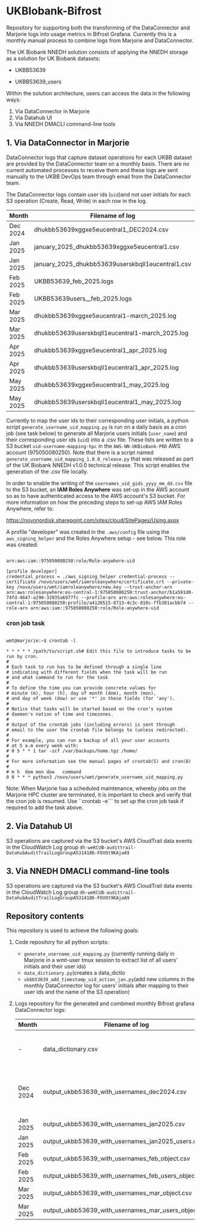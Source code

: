 # UKBIobank-Bifrost

Repository for supporting both the transforming of the DataConnector and Marjorie logs into usage metrics in Bifrost Grafana. Currently this is a monthly manual process to combine logs from Marjorie and DataConnector.

The UK Biobank NNEDH solution consists of applying the NNEDH storage as a solution for UK Biobank datasets:

- UKBB53639

- UKBB53639_users

Within the solution architecture, users can access the data in the following ways:

1. Via DataConnector in Marjorie
2. Via Datahub UI
3. Via NNEDH DMACLI command-line tools

## **1. Via DataConnector in Marjorie**

DataConnector logs that capture dataset operations for each UKBB dataset are provided by the DataConnector team on a monthly basis. There are no current automated processes to receive them and these logs are sent manually to the UKBB DevOps team through email from the DataConnector team.

The DataConnector logs contain user ids (```uid```)and not user initials for each S3 operation (Create, Read, Write) in each row in the log.

|Month|Filename of log|Dataset|
|--|--|--|
|Dec 2024|dhukbb53639xggxe5eucentral1_DEC2024.csv|UKBB53639|
|Jan 2025|january_2025_dhukbb53639xggxe5eucentral1.csv|UKBB53639|
|Jan 2025|january_2025_dhukbb53639userskbqll1eucentral1.csv|UKBB53639_users|
|Feb 2025|UKBB53639_feb_2025.logs|UKBB53639|
|Feb 2025|UKBB53639users__feb_2025.logs|UKBB53639_users|
|Mar 2025|dhukbb53639xggxe5eucentral1-march_2025.log|UKBB53639|
|Mar 2025|dhukbb53639userskbqll1eucentral1-march_2025.log|UKBB53639_users|
|Apr 2025|dhukbb53639xggxe5eucentral1_apr_2025.log|UKBB53639|
|Apr 2025|dhukbb53639userskbqll1eucentral1_apr_2025.log|UKBB53639_users|
|May 2025|dhukbb53639xggxe5eucentral1_may_2025.log|UKBB53639|
|May 2025|dhukbb53639userskbqll1eucentral1_may_2025.log|UKBB53639_users|

Currently to map the user ids to their corresponding user initials, a python script ```generate_username_uid_mapping.py``` is run on a daily basis as a cron job (see task below) to generate all Marjorie users initials (```user_name```) and their corresponding user ids (```uid```) into a .csv file.
These lists are written to a S3 bucket ```uid-username-mapping-hpc``` in the ```AWS-NN-UKBioBank-PRD``` AWS account (975050080250).
Note that there is a script named ```generate_username_uid_mapping_1.0.0_release.py``` that was released as part of the UK Biobank NNEDH v1.0.0 technical release. This script enables the generation of the .csv file locally.

In order to enable the writing of the ```usernames_uid_gids_yyyy_mm_dd.csv``` file to the S3 bucket, an **IAM Roles Anywhere** was set-up in the AWS account so as to have authenticated access to the AWS account's S3 bucket. For more information on how the preceding steps to set-up AWS IAM Roles Anywhere, refer to:

<https://novonordisk.sharepoint.com/sites/cloud/SitePages/Using.aspx>

A profile "developer" was created in the ```.aws/config``` file using the ```aws_signing_helper``` and the Roles Anywhere setup - see below.
This role was created:  

```

arn:aws:iam::975050080250:role/Role-anywhere-uid

[profile developer]
credential_process = ./aws_signing_helper credential-process --certificate /novo/users/wmt/iamroleanywhere/certificate.crt --private-key /novo/users/wmt/iamroleanywhere/new.key --trust-anchor-arn arn:aws:rolesanywhere:eu-central-1:975050080250:trust-anchor/b1a591d0-74fd-4647-a290-32035a6977fc --profile-arn arn:aws:rolesanywhere:eu-central-1:975050080250:profile/a4126515-8713-4c3c-810c-ffb301acbb74 --role-arn arn:aws:iam::975050080250:role/Role-anywhere-uid
```

### **cron job task**

```

wmt@marjorie:~$ crontab -l

* * * * * /path/to/script.sh# Edit this file to introduce tasks to be run by cron.
# 
# Each task to run has to be defined through a single line
# indicating with different fields when the task will be run
# and what command to run for the task
# 
# To define the time you can provide concrete values for
# minute (m), hour (h), day of month (dom), month (mon),
# and day of week (dow) or use '*' in these fields (for 'any').
# 
# Notice that tasks will be started based on the cron's system
# daemon's notion of time and timezones.
# 
# Output of the crontab jobs (including errors) is sent through
# email to the user the crontab file belongs to (unless redirected).
# 
# For example, you can run a backup of all your user accounts
# at 5 a.m every week with:
# 0 5 * * 1 tar -zcf /var/backups/home.tgz /home/
# 
# For more information see the manual pages of crontab(5) and cron(8)
# 
# m h  dom mon dow   command
0 0 * * * python3 /novo/users/wmt/generate_username_uid_mapping.py

```

Note: When Marjorie has a scheduled maintenance, whereby jobs on the Marjorie HPC cluster are terminated, it is important to check and verify that the cron job is resumed. Use ``crontab -e``` to set up the cron job task if required to add the task above.

## 2. Via Datahub UI

S3 operations are captured via the S3 bucket's AWS CloudTrail data events in the CloudWatch Log group ```dh-weKCUB-audittrail-DatahubAuditTrailLogGroupA5314186-FOVOt9KAjaA9```

## 3. Via NNEDH DMACLI command-line tools

S3 operations are captured via the S3 bucket's AWS CloudTrail data events in the CloudWatch Log group ```dh-weKCUB-audittrail-DatahubAuditTrailLogGroupA5314186-FOVOt9KAjaA9```

## Repository contents

This repository is used to achieve the following goals:

1. Code repository for all python scripts:
   - ```generate_username_uid_mapping.py``` (currently running daily in Marjorie in a wmt-user tmux session to extract list of all users' initials and their user ids)
   - ```data_dictionary.py```(creates a data_dictio
   - ```ukbb53639_add_timestamp_uid_action_jan.py```(add new columns in the monthly DataConnector log for users' initials after mapping to their user ids and the name of the S3 operation)

2. Logs repository for the generated and combined monthly Bifrost grafana DataConnector logs:

   |Month|Filename of log|Dataset|Purpose|
   |--|--|--|--|
   |-|data_dictionary.csv|-|File containing 2 columns for username and userid values - extracted from the latest month's ```usernames_uid_gids_yyyy_mm_dd.csv``` file|
   |Dec 2024|output_ukbb53639_with_usernames_dec2024.csv|UKBB53639|Shows all users' activities via DataConnector in Dec 2024. No users have accessed the UKBB53639_users dataset, therefore no logs were received from DataConnector|
   |Jan 2025|output_ukbb53639_with_usernames_jan2025.csv|UKBB53639|Shows all users' activities via DataConnector in Jan 2025|
   |Jan 2025|output_ukbb53639_with_usernames_jan2025_users.csv|UKBB53639_users|Shows all users' activities via DataConnector in Jan 2025|
   |Feb 2025|output_ukbb53639_with_usernames_feb_object.csv|UKBB53639|Shows all users' activities via DataConnector in Feb 2025|
   |Feb 2025|output_ukbb53639_with_usernames_feb_users_object.csv|UKBB53639_users|Shows all users' activities via DataConnector in Feb 2025|
   |Mar 2025|output_ukbb53639_with_usernames_mar_object.csv|UKBB53639|Shows all users' activities via DataConnector in Mar 2025|
   |Mar 2025|output_ukbb53639_with_usernames_mar_users_object.csv|UKBB53639_users|Shows all users' activities via DataConnector in Mar 2025|
